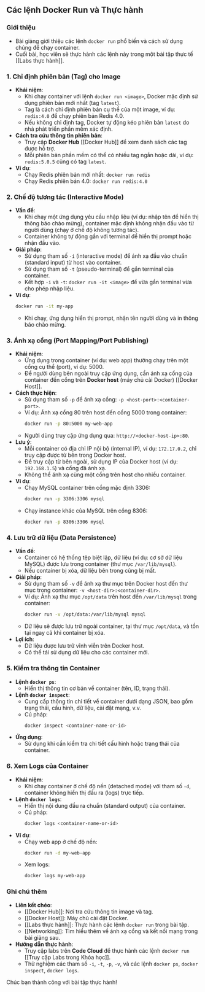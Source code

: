 ## Các lệnh Docker Run và Thực hành

### Giới thiệu
- Bài giảng giới thiệu các lệnh `docker run` phổ biến và cách sử dụng chúng để chạy container.
- Cuối bài, học viên sẽ thực hành các lệnh này trong một bài tập thực tế [[Labs thực hành]].

### 1. Chỉ định phiên bản (Tag) cho Image
- **Khái niệm**:
  - Khi chạy container với lệnh `docker run <image>`, Docker mặc định sử dụng phiên bản mới nhất (tag `latest`).
  - Tag là cách chỉ định phiên bản cụ thể của một image, ví dụ: `redis:4.0` để chạy phiên bản Redis 4.0.
  - Nếu không chỉ định tag, Docker tự động kéo phiên bản `latest` do nhà phát triển phần mềm xác định.
- **Cách tra cứu thông tin phiên bản**:
  - Truy cập **Docker Hub** [[Docker Hub]] để xem danh sách các tag được hỗ trợ.
  - Mỗi phiên bản phần mềm có thể có nhiều tag ngắn hoặc dài, ví dụ: `redis:5.0.5` cũng có tag `latest`.
- **Ví dụ**:
  - Chạy Redis phiên bản mới nhất: `docker run redis`
  - Chạy Redis phiên bản 4.0: `docker run redis:4.0`

### 2. Chế độ tương tác (Interactive Mode)
- **Vấn đề**:
  - Khi chạy một ứng dụng yêu cầu nhập liệu (ví dụ: nhập tên để hiển thị thông báo chào mừng), container mặc định không nhận đầu vào từ người dùng (chạy ở chế độ không tương tác).
  - Container không tự động gắn với terminal để hiển thị prompt hoặc nhận đầu vào.
- **Giải pháp**:
  - Sử dụng tham số `-i` (interactive mode) để ánh xạ đầu vào chuẩn (standard input) từ host vào container.
  - Sử dụng tham số `-t` (pseudo-terminal) để gắn terminal của container.
  - Kết hợp `-i` và `-t`: `docker run -it <image>` để vừa gắn terminal vừa cho phép nhập liệu.
- **Ví dụ**:
  ```bash
  docker run -it my-app
  ```
  - Khi chạy, ứng dụng hiển thị prompt, nhận tên người dùng và in thông báo chào mừng.

### 3. Ánh xạ cổng (Port Mapping/Port Publishing)
- **Khái niệm**:
  - Ứng dụng trong container (ví dụ: web app) thường chạy trên một cổng cụ thể (port), ví dụ: 5000.
  - Để người dùng bên ngoài truy cập ứng dụng, cần ánh xạ cổng của container đến cổng trên **Docker host** (máy chủ cài Docker) [[Docker Host]].
- **Cách thực hiện**:
  - Sử dụng tham số `-p` để ánh xạ cổng: `-p <host-port>:<container-port>`.
  - Ví dụ: Ánh xạ cổng 80 trên host đến cổng 5000 trong container:
    ```bash
    docker run -p 80:5000 my-web-app
    ```
  - Người dùng truy cập ứng dụng qua: `http://<docker-host-ip>:80`.
- **Lưu ý**:
  - Mỗi container có địa chỉ IP nội bộ (internal IP), ví dụ: `172.17.0.2`, chỉ truy cập được từ bên trong Docker host.
  - Để truy cập từ bên ngoài, sử dụng IP của Docker host (ví dụ: `192.168.1.5`) và cổng đã ánh xạ.
  - Không thể ánh xạ cùng một cổng trên host cho nhiều container.
- **Ví dụ**:
  - Chạy MySQL container trên cổng mặc định 3306:
    ```bash
    docker run -p 3306:3306 mysql
    ```
  - Chạy instance khác của MySQL trên cổng 8306:
    ```bash
    docker run -p 8306:3306 mysql
    ```

### 4. Lưu trữ dữ liệu (Data Persistence)
- **Vấn đề**:
  - Container có hệ thống tệp biệt lập, dữ liệu (ví dụ: cơ sở dữ liệu MySQL) được lưu trong container (thư mục `/var/lib/mysql`).
  - Nếu container bị xóa, dữ liệu bên trong cũng bị mất.
- **Giải pháp**:
  - Sử dụng tham số `-v` để ánh xạ thư mục trên Docker host đến thư mục trong container: `-v <host-dir>:<container-dir>`.
  - Ví dụ: Ánh xạ thư mục `/opt/data` trên host đến `/var/lib/mysql` trong container:
    ```bash
    docker run -v /opt/data:/var/lib/mysql mysql
    ```
  - Dữ liệu sẽ được lưu trữ ngoài container, tại thư mục `/opt/data`, và tồn tại ngay cả khi container bị xóa.
- **Lợi ích**:
  - Dữ liệu được lưu trữ vĩnh viễn trên Docker host.
  - Có thể tái sử dụng dữ liệu cho các container mới.

### 5. Kiểm tra thông tin Container
- **Lệnh `docker ps`**:
  - Hiển thị thông tin cơ bản về container (tên, ID, trạng thái).
- **Lệnh `docker inspect`**:
  - Cung cấp thông tin chi tiết về container dưới dạng JSON, bao gồm trạng thái, cấu hình, dữ liệu, cài đặt mạng, v.v.
  - Cú pháp:
    ```bash
    docker inspect <container-name-or-id>
    ```
- **Ứng dụng**:
  - Sử dụng khi cần kiểm tra chi tiết cấu hình hoặc trạng thái của container.

### 6. Xem Logs của Container
- **Khái niệm**:
  - Khi chạy container ở chế độ nền (detached mode) với tham số `-d`, container không hiển thị đầu ra (logs) trực tiếp.
- **Lệnh `docker logs`**:
  - Hiển thị nội dung đầu ra chuẩn (standard output) của container.
  - Cú pháp:
    ```bash
    docker logs <container-name-or-id>
    ```
- **Ví dụ**:
  - Chạy web app ở chế độ nền:
    ```bash
    docker run -d my-web-app
    ```
  - Xem logs:
    ```bash
    docker logs my-web-app
    ```

### Ghi chú thêm
- **Liên kết chéo**:
  - [[Docker Hub]]: Nơi tra cứu thông tin image và tag.
  - [[Docker Host]]: Máy chủ cài đặt Docker.
  - [[Labs thực hành]]: Thực hành các lệnh `docker run` trong bài tập.
  - [[Networking]]: Tìm hiểu thêm về ánh xạ cổng và kết nối mạng trong bài giảng sau.
- **Hướng dẫn thực hành**:
  - Truy cập labs trên **Code Cloud** để thực hành các lệnh `docker run` [[Truy cập Labs trong Khóa học]].
  - Thử nghiệm các tham số `-i`, `-t`, `-p`, `-v`, và các lệnh `docker ps`, `docker inspect`, `docker logs`.

Chúc bạn thành công với bài tập thực hành!